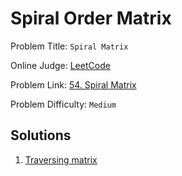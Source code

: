 # Spiral Order Matrix
Problem Title: `Spiral Matrix`

Online Judge: [LeetCode](https://leetcode.com/)

Problem Link: [54. Spiral Matrix](https://leetcode.com/problems/spiral-matrix/)

Problem Difficulty: `Medium`

## Solutions
1. [Traversing matrix]((5.1.2.1)%20Spiral%20Matrix.py)
